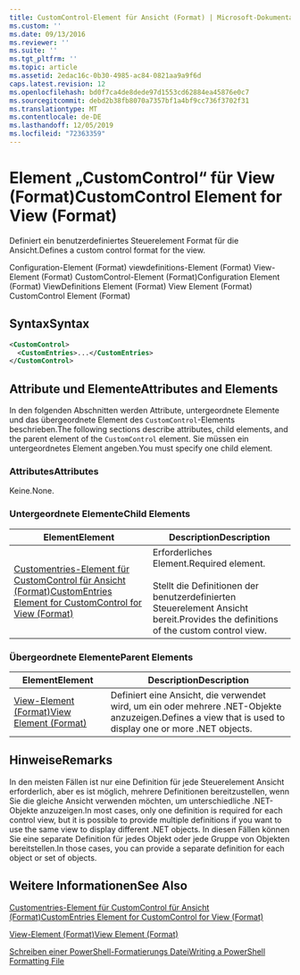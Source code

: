 ```yaml
---
title: CustomControl-Element für Ansicht (Format) | Microsoft-Dokumentation
ms.custom: ''
ms.date: 09/13/2016
ms.reviewer: ''
ms.suite: ''
ms.tgt_pltfrm: ''
ms.topic: article
ms.assetid: 2edac16c-0b30-4985-ac84-0821aa9a9f6d
caps.latest.revision: 12
ms.openlocfilehash: bd0f7ca4de8dede97d1553cd62884ea45876e0c7
ms.sourcegitcommit: debd2b38fb8070a7357bf1a4bf9cc736f3702f31
ms.translationtype: MT
ms.contentlocale: de-DE
ms.lasthandoff: 12/05/2019
ms.locfileid: "72363359"
---
```

# <a name="customcontrol-element-for-view-format"></a><span data-ttu-id="a4f86-102">Element „CustomControl“ für View (Format)</span><span class="sxs-lookup"><span data-stu-id="a4f86-102">CustomControl Element for View (Format)</span></span>

<span data-ttu-id="a4f86-103">Definiert ein benutzerdefiniertes Steuerelement Format für die Ansicht.</span><span class="sxs-lookup"><span data-stu-id="a4f86-103">Defines a custom control format for the view.</span></span>

<span data-ttu-id="a4f86-104">Configuration-Element (Format) viewdefinitions-Element (Format) View-Element (Format) CustomControl-Element (Format)</span><span class="sxs-lookup"><span data-stu-id="a4f86-104">Configuration Element (Format) ViewDefinitions Element (Format) View Element (Format) CustomControl Element (Format)</span></span>

## <a name="syntax"></a><span data-ttu-id="a4f86-105">Syntax</span><span class="sxs-lookup"><span data-stu-id="a4f86-105">Syntax</span></span>

```xml
<CustomControl>
  <CustomEntries>...</CustomEntries>
</CustomControl>
```

## <a name="attributes-and-elements"></a><span data-ttu-id="a4f86-106">Attribute und Elemente</span><span class="sxs-lookup"><span data-stu-id="a4f86-106">Attributes and Elements</span></span>

<span data-ttu-id="a4f86-107">In den folgenden Abschnitten werden Attribute, untergeordnete Elemente und das übergeordnete Element des `CustomControl`-Elements beschrieben.</span><span class="sxs-lookup"><span data-stu-id="a4f86-107">The following sections describe attributes, child elements, and the parent element of the `CustomControl` element.</span></span> <span data-ttu-id="a4f86-108">Sie müssen ein untergeordnetes Element angeben.</span><span class="sxs-lookup"><span data-stu-id="a4f86-108">You must specify one child element.</span></span>

### <a name="attributes"></a><span data-ttu-id="a4f86-109">Attributes</span><span class="sxs-lookup"><span data-stu-id="a4f86-109">Attributes</span></span>

<span data-ttu-id="a4f86-110">Keine.</span><span class="sxs-lookup"><span data-stu-id="a4f86-110">None.</span></span>

### <a name="child-elements"></a><span data-ttu-id="a4f86-111">Untergeordnete Elemente</span><span class="sxs-lookup"><span data-stu-id="a4f86-111">Child Elements</span></span>

|<span data-ttu-id="a4f86-112">Element</span><span class="sxs-lookup"><span data-stu-id="a4f86-112">Element</span></span>|<span data-ttu-id="a4f86-113">Description</span><span class="sxs-lookup"><span data-stu-id="a4f86-113">Description</span></span>|
|-------------|-----------------|
|[<span data-ttu-id="a4f86-114">Customentries-Element für CustomControl für Ansicht (Format)</span><span class="sxs-lookup"><span data-stu-id="a4f86-114">CustomEntries Element for CustomControl for View (Format)</span></span>](./customentries-element-for-customcontrol-for-view-format.md)|<span data-ttu-id="a4f86-115">Erforderliches Element.</span><span class="sxs-lookup"><span data-stu-id="a4f86-115">Required element.</span></span><br /><br /> <span data-ttu-id="a4f86-116">Stellt die Definitionen der benutzerdefinierten Steuerelement Ansicht bereit.</span><span class="sxs-lookup"><span data-stu-id="a4f86-116">Provides the definitions of the custom control view.</span></span>|

### <a name="parent-elements"></a><span data-ttu-id="a4f86-117">Übergeordnete Elemente</span><span class="sxs-lookup"><span data-stu-id="a4f86-117">Parent Elements</span></span>

|<span data-ttu-id="a4f86-118">Element</span><span class="sxs-lookup"><span data-stu-id="a4f86-118">Element</span></span>|<span data-ttu-id="a4f86-119">Description</span><span class="sxs-lookup"><span data-stu-id="a4f86-119">Description</span></span>|
|-------------|-----------------|
|[<span data-ttu-id="a4f86-120">View-Element (Format)</span><span class="sxs-lookup"><span data-stu-id="a4f86-120">View Element (Format)</span></span>](./view-element-format.md)|<span data-ttu-id="a4f86-121">Definiert eine Ansicht, die verwendet wird, um ein oder mehrere .NET-Objekte anzuzeigen.</span><span class="sxs-lookup"><span data-stu-id="a4f86-121">Defines a view that is used to display one or more .NET objects.</span></span>|

## <a name="remarks"></a><span data-ttu-id="a4f86-122">Hinweise</span><span class="sxs-lookup"><span data-stu-id="a4f86-122">Remarks</span></span>

<span data-ttu-id="a4f86-123">In den meisten Fällen ist nur eine Definition für jede Steuerelement Ansicht erforderlich, aber es ist möglich, mehrere Definitionen bereitzustellen, wenn Sie die gleiche Ansicht verwenden möchten, um unterschiedliche .NET-Objekte anzuzeigen.</span><span class="sxs-lookup"><span data-stu-id="a4f86-123">In most cases, only one definition is required for each control view, but it is possible to provide multiple definitions if you want to use the same view to display different .NET objects.</span></span> <span data-ttu-id="a4f86-124">In diesen Fällen können Sie eine separate Definition für jedes Objekt oder jede Gruppe von Objekten bereitstellen.</span><span class="sxs-lookup"><span data-stu-id="a4f86-124">In those cases, you can provide a separate definition for each object or set of objects.</span></span>

## <a name="see-also"></a><span data-ttu-id="a4f86-125">Weitere Informationen</span><span class="sxs-lookup"><span data-stu-id="a4f86-125">See Also</span></span>

[<span data-ttu-id="a4f86-126">Customentries-Element für CustomControl für Ansicht (Format)</span><span class="sxs-lookup"><span data-stu-id="a4f86-126">CustomEntries Element for CustomControl for View (Format)</span></span>](./customentries-element-for-customcontrol-for-view-format.md)

[<span data-ttu-id="a4f86-127">View-Element (Format)</span><span class="sxs-lookup"><span data-stu-id="a4f86-127">View Element (Format)</span></span>](./view-element-format.md)

[<span data-ttu-id="a4f86-128">Schreiben einer PowerShell-Formatierungs Datei</span><span class="sxs-lookup"><span data-stu-id="a4f86-128">Writing a PowerShell Formatting File</span></span>](./writing-a-powershell-formatting-file.md)

